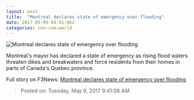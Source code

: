 ```yaml
---
layout: post
title:  "Montreal declares state of emergency over flooding"
date: 2017-05-09 04:41:06Z
categories: cnn-com-world
---
```


![Montreal declares state of emergency over flooding](http://i2.cdn.cnn.com/cnnnext/dam/assets/170508184653-canda-floods-ile-mercier-resident-super-tease.jpg)

Montreal's mayor has declared a state of emergency as rising flood waters threaten dikes and breakwaters and force residents from their homes in parts of Canada's Quebec province.


Full story on F3News: [Montreal declares state of emergency over flooding](http://www.f3nws.com/n/dvYMmG)

> Posted on: Tuesday, May 9, 2017 9:41:06 AM
